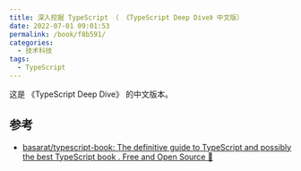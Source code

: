 ```yaml
---
title: 深入挖掘 TypeScript （ 《TypeScript Deep Dive》 中文版）
date: 2022-07-01 09:01:53
permalink: /book/f8b591/
categories:
  - 技术科技
tags:
  - TypeScript
---
```


这是 《TypeScript Deep Dive》 的中文版本。

<!-- more -->

<BookShelf
title="深入挖掘 TypeScript （ 《TypeScript Deep Dive》 中文版）"
author="basarat"
intro="这是 《TypeScript Deep Dive》 的中文版本。"
:tags="['TypeScript']"
lang="中文"
:pages="209"
link="https://www.aliyundrive.com/s/g6xh4giqjZN"
douban=""
/>

## 参考

- [basarat/typescript-book: The definitive guide to TypeScript and possibly the best TypeScript book . Free and Open Source 🌹](https://github.com/basarat/typescript-book)